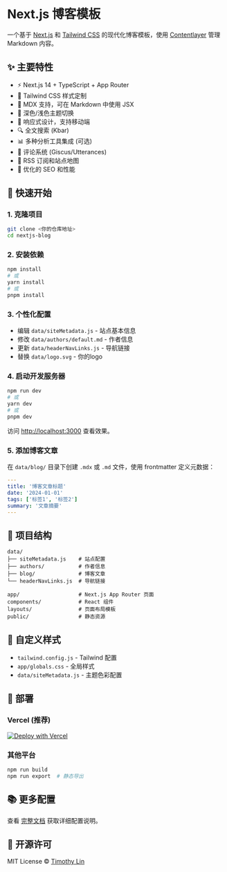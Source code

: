 # Next.js 博客模板

一个基于 [Next.js](https://nextjs.org/) 和 [Tailwind CSS](https://tailwindcss.com/) 的现代化博客模板，使用 [Contentlayer](https://www.contentlayer.dev/) 管理 Markdown 内容。

## ✨ 主要特性

- ⚡ Next.js 14 + TypeScript + App Router
- 🎨 Tailwind CSS 样式定制
- 📝 MDX 支持，可在 Markdown 中使用 JSX
- 🌙 深色/浅色主题切换
- 📱 响应式设计，支持移动端
- 🔍 全文搜索 (Kbar)
- 📊 多种分析工具集成 (可选)
- 💬 评论系统 (Giscus/Utterances)
- 📰 RSS 订阅和站点地图
- 🚀 优化的 SEO 和性能

## 🚀 快速开始

### 1. 克隆项目

```bash
git clone <你的仓库地址>
cd nextjs-blog
```

### 2. 安装依赖

```bash
npm install
# 或
yarn install
# 或
pnpm install
```

### 3. 个性化配置

- 编辑 `data/siteMetadata.js` - 站点基本信息
- 修改 `data/authors/default.md` - 作者信息
- 更新 `data/headerNavLinks.js` - 导航链接
- 替换 `data/logo.svg` - 你的logo

### 4. 启动开发服务器

```bash
npm run dev
# 或
yarn dev
# 或
pnpm dev
```

访问 [http://localhost:3000](http://localhost:3000) 查看效果。

### 5. 添加博客文章

在 `data/blog/` 目录下创建 `.mdx` 或 `.md` 文件，使用 frontmatter 定义元数据：

```yaml
---
title: '博客文章标题'
date: '2024-01-01'
tags: ['标签1', '标签2']
summary: '文章摘要'
---
```

## 📁 项目结构

```
data/
├── siteMetadata.js    # 站点配置
├── authors/           # 作者信息
├── blog/              # 博客文章
└── headerNavLinks.js  # 导航链接

app/                   # Next.js App Router 页面
components/            # React 组件
layouts/               # 页面布局模板
public/                # 静态资源
```

## 🎨 自定义样式

- `tailwind.config.js` - Tailwind 配置
- `app/globals.css` - 全局样式
- `data/siteMetadata.js` - 主题色彩配置

## 🚢 部署

### Vercel (推荐)

[![Deploy with Vercel](https://vercel.com/button)](https://vercel.com/new/git/external?repository-url=https://github.com/zhajiahe/nextjs-blog)

### 其他平台

```bash
npm run build
npm run export  # 静态导出
```

## 📚 更多配置

查看 [完整文档](https://github.com/timlrx/tailwind-nextjs-starter-blog) 获取详细配置说明。

## 📄 开源许可

MIT License © [Timothy Lin](https://www.timlrx.com)

